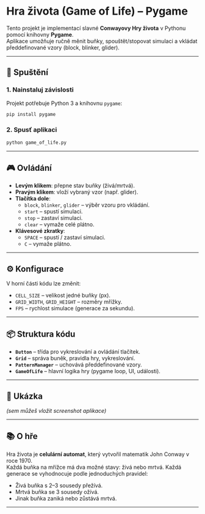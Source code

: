 # Hra života (Game of Life) – Pygame

Tento projekt je implementací slavné **Conwayovy Hry života** v Pythonu pomocí knihovny **Pygame**.  
Aplikace umožňuje ručně měnit buňky, spouštět/stopovat simulaci a vkládat předdefinované vzory (block, blinker, glider).

---

## 🚀 Spuštění

### 1. Nainstaluj závislosti
Projekt potřebuje Python 3 a knihovnu `pygame`:

```bash
pip install pygame
```

### 2. Spusť aplikaci
```bash
python game_of_life.py
```

---

## 🎮 Ovládání

- **Levým klikem**: přepne stav buňky (živá/mrtvá).
- **Pravým klikem**: vloží vybraný vzor (např. glider).
- **Tlačítka dole**:
  - `block`, `blinker`, `glider` – výběr vzoru pro vkládání.
  - `start` – spustí simulaci.
  - `stop` – zastaví simulaci.
  - `clear` – vymaže celé plátno.
- **Klávesové zkratky**:
  - `SPACE` – spustí / zastaví simulaci.
  - `C` – vymaže plátno.

---

## ⚙️ Konfigurace

V horní části kódu lze změnit:
- `CELL_SIZE` – velikost jedné buňky (px).
- `GRID_WIDTH`, `GRID_HEIGHT` – rozměry mřížky.
- `FPS` – rychlost simulace (generace za sekundu).

---

## 📦 Struktura kódu

- **`Button`** – třída pro vykreslování a ovládání tlačítek.
- **`Grid`** – správa buněk, pravidla hry, vykreslování.
- **`PatternManager`** – uchovává předdefinované vzory.
- **`GameOfLife`** – hlavní logika hry (pygame loop, UI, události).

---

## 📸 Ukázka

*(sem můžeš vložit screenshot aplikace)*

---

## 📚 O hře

Hra života je **celulární automat**, který vytvořil matematik John Conway v roce 1970.  
Každá buňka na mřížce má dva možné stavy: živá nebo mrtvá. Každá generace se vyhodnocuje podle jednoduchých pravidel:
- Živá buňka s 2–3 sousedy přežívá.
- Mrtvá buňka se 3 sousedy ožívá.
- Jinak buňka zaniká nebo zůstává mrtvá.

---

